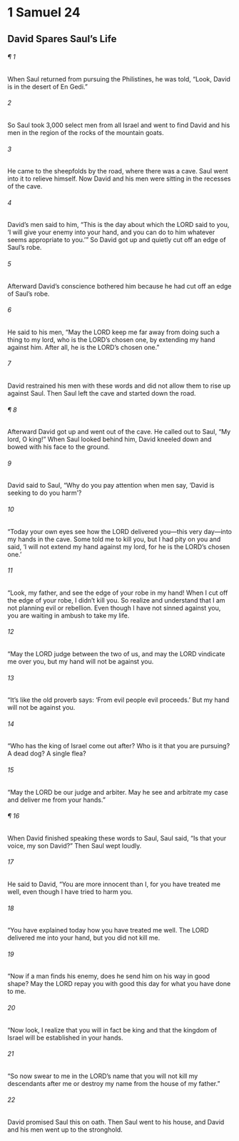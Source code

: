 # 1 Samuel 24
## David Spares Saul’s Life
###### ¶ 1
 When Saul returned from pursuing the Philistines, he was told, “Look, David is in the desert of En Gedi.”
###### 2
So Saul took 3,000 select men from all Israel and went to find David and his men in the region of the rocks of the mountain goats.
###### 3
He came to the sheepfolds by the road, where there was a cave. Saul went into it to relieve himself.
Now David and his men were sitting in the recesses of the cave.
###### 4
David’s men said to him, “This is the day about which the LORD said to you, ‘I will give your enemy into your hand, and you can do to him whatever seems appropriate to you.’” So David got up and quietly cut off an edge of Saul’s robe.
###### 5
Afterward David’s conscience bothered him because he had cut off an edge of Saul’s robe.
###### 6
He said to his men, “May the LORD keep me far away from doing such a thing to my lord, who is the LORD’s chosen one, by extending my hand against him. After all, he is the LORD’s chosen one.”
###### 7
David restrained his men with these words and did not allow them to rise up against Saul. Then Saul left the cave and started down the road.
###### ¶ 8
Afterward David got up and went out of the cave. He called out to Saul, “My lord, O king!” When Saul looked behind him, David kneeled down and bowed with his face to the ground.
###### 9
David said to Saul, “Why do you pay attention when men say, ‘David is seeking to do you harm’?
###### 10
“Today your own eyes see how the LORD delivered you—this very day—into my hands in the cave. Some told me to kill you, but I had pity on you and said, ‘I will not extend my hand against my lord, for he is the LORD’s chosen one.’
###### 11
“Look, my father, and see the edge of your robe in my hand! When I cut off the edge of your robe, I didn’t kill you. So realize and understand that I am not planning evil or rebellion. Even though I have not sinned against you, you are waiting in ambush to take my life.
###### 12
“May the LORD judge between the two of us, and may the LORD vindicate me over you, but my hand will not be against you.
###### 13
“It’s like the old proverb says: ‘From evil people evil proceeds.’ But my hand will not be against you.
###### 14
“Who has the king of Israel come out after? Who is it that you are pursuing? A dead dog? A single flea?
###### 15
“May the LORD be our judge and arbiter. May he see and arbitrate my case and deliver me from your hands.”
###### ¶ 16
When David finished speaking these words to Saul, Saul said, “Is that your voice, my son David?” Then Saul wept loudly.
###### 17
He said to David, “You are more innocent than I, for you have treated me well, even though I have tried to harm you.
###### 18
“You have explained today how you have treated me well. The LORD delivered me into your hand, but you did not kill me.
###### 19
“Now if a man finds his enemy, does he send him on his way in good shape? May the LORD repay you with good this day for what you have done to me.
###### 20
“Now look, I realize that you will in fact be king and that the kingdom of Israel will be established in your hands.
###### 21
“So now swear to me in the LORD’s name that you will not kill my descendants after me or destroy my name from the house of my father.”
###### 22
David promised Saul this on oath. Then Saul went to his house, and David and his men went up to the stronghold.
